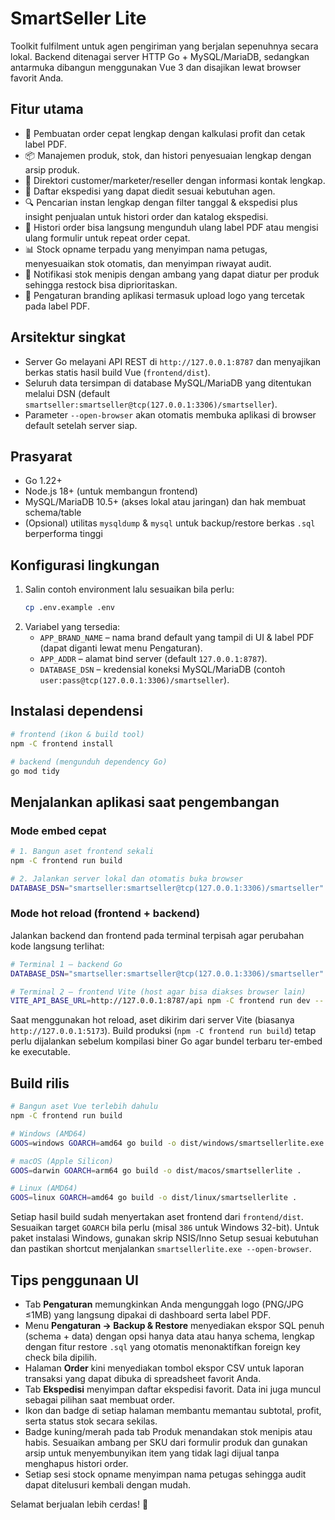 # SmartSeller Lite

Toolkit fulfilment untuk agen pengiriman yang berjalan sepenuhnya secara lokal. Backend ditenagai server HTTP Go + MySQL/MariaDB, sedangkan antarmuka dibangun menggunakan Vue 3 dan disajikan lewat browser favorit Anda.

## Fitur utama

- 🧾 Pembuatan order cepat lengkap dengan kalkulasi profit dan cetak label PDF.
- 📦 Manajemen produk, stok, dan histori penyesuaian lengkap dengan arsip produk.
- 👥 Direktori customer/marketer/reseller dengan informasi kontak lengkap.
- 🚚 Daftar ekspedisi yang dapat diedit sesuai kebutuhan agen.
- 🔍 Pencarian instan lengkap dengan filter tanggal & ekspedisi plus insight penjualan untuk histori order dan katalog ekspedisi.
- 🔁 Histori order bisa langsung mengunduh ulang label PDF atau mengisi ulang formulir untuk repeat order cepat.
- 📊 Stock opname terpadu yang menyimpan nama petugas, menyesuaikan stok otomatis, dan menyimpan riwayat audit.
- 🔔 Notifikasi stok menipis dengan ambang yang dapat diatur per produk sehingga restock bisa diprioritaskan.
- 🎨 Pengaturan branding aplikasi termasuk upload logo yang tercetak pada label PDF.

## Arsitektur singkat

- Server Go melayani API REST di `http://127.0.0.1:8787` dan menyajikan berkas statis hasil build Vue (`frontend/dist`).
- Seluruh data tersimpan di database MySQL/MariaDB yang ditentukan melalui DSN (default `smartseller:smartseller@tcp(127.0.0.1:3306)/smartseller`).
- Parameter `--open-browser` akan otomatis membuka aplikasi di browser default setelah server siap.

## Prasyarat

- Go 1.22+
- Node.js 18+ (untuk membangun frontend)
- MySQL/MariaDB 10.5+ (akses lokal atau jaringan) dan hak membuat schema/table
- (Opsional) utilitas `mysqldump` & `mysql` untuk backup/restore berkas `.sql` berperforma tinggi

## Konfigurasi lingkungan

1. Salin contoh environment lalu sesuaikan bila perlu:
   ```bash
   cp .env.example .env
   ```
2. Variabel yang tersedia:
   - `APP_BRAND_NAME` – nama brand default yang tampil di UI & label PDF (dapat diganti lewat menu Pengaturan).
   - `APP_ADDR` – alamat bind server (default `127.0.0.1:8787`).
   - `DATABASE_DSN` – kredensial koneksi MySQL/MariaDB (contoh `user:pass@tcp(127.0.0.1:3306)/smartseller`).

## Instalasi dependensi

```bash
# frontend (ikon & build tool)
npm -C frontend install

# backend (mengunduh dependency Go)
go mod tidy
```

## Menjalankan aplikasi saat pengembangan

### Mode embed cepat

```bash
# 1. Bangun aset frontend sekali
npm -C frontend run build

# 2. Jalankan server lokal dan otomatis buka browser
DATABASE_DSN="smartseller:smartseller@tcp(127.0.0.1:3306)/smartseller" go run . --open-browser
```

### Mode hot reload (frontend + backend)

Jalankan backend dan frontend pada terminal terpisah agar perubahan kode langsung terlihat:

```bash
# Terminal 1 – backend Go
DATABASE_DSN="smartseller:smartseller@tcp(127.0.0.1:3306)/smartseller" go run . --addr 127.0.0.1:8787

# Terminal 2 – frontend Vite (host agar bisa diakses browser lain)
VITE_API_BASE_URL=http://127.0.0.1:8787/api npm -C frontend run dev -- --host
```

Saat menggunakan hot reload, aset dikirim dari server Vite (biasanya `http://127.0.0.1:5173`). Build produksi (`npm -C frontend run build`) tetap perlu dijalankan sebelum kompilasi biner Go agar bundel terbaru ter-embed ke executable.

## Build rilis

```bash
# Bangun aset Vue terlebih dahulu
npm -C frontend run build

# Windows (AMD64)
GOOS=windows GOARCH=amd64 go build -o dist/windows/smartsellerlite.exe .

# macOS (Apple Silicon)
GOOS=darwin GOARCH=arm64 go build -o dist/macos/smartsellerlite .

# Linux (AMD64)
GOOS=linux GOARCH=amd64 go build -o dist/linux/smartsellerlite .
```

Setiap hasil build sudah menyertakan aset frontend dari `frontend/dist`. Sesuaikan target `GOARCH` bila perlu (misal `386` untuk Windows 32-bit). Untuk paket instalasi Windows, gunakan skrip NSIS/Inno Setup sesuai kebutuhan dan pastikan shortcut menjalankan `smartsellerlite.exe --open-browser`.

## Tips penggunaan UI

- Tab **Pengaturan** memungkinkan Anda mengunggah logo (PNG/JPG ≤1MB) yang langsung dipakai di dashboard serta label PDF.
- Menu **Pengaturan → Backup & Restore** menyediakan ekspor SQL penuh (schema + data) dengan opsi hanya data atau hanya schema, lengkap dengan fitur restore `.sql` yang otomatis menonaktifkan foreign key check bila dipilih.
- Halaman **Order** kini menyediakan tombol ekspor CSV untuk laporan transaksi yang dapat dibuka di spreadsheet favorit Anda.
- Tab **Ekspedisi** menyimpan daftar ekspedisi favorit. Data ini juga muncul sebagai pilihan saat membuat order.
- Ikon dan badge di setiap halaman membantu memantau subtotal, profit, serta status stok secara sekilas.
- Badge kuning/merah pada tab Produk menandakan stok menipis atau habis. Sesuaikan ambang per SKU dari formulir produk dan gunakan arsip untuk menyembunyikan item yang tidak lagi dijual tanpa menghapus histori order.
- Setiap sesi stock opname menyimpan nama petugas sehingga audit dapat ditelusuri kembali dengan mudah.

Selamat berjualan lebih cerdas! 🚀
